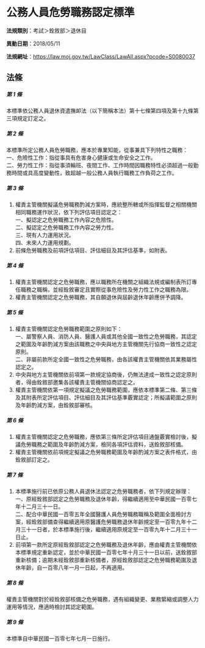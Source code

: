 # 公務人員危勞職務認定標準

**法規類別**：考試＞銓敘部＞退休目

**異動日期**：2018/05/11  

**法規網址**：https://law.moj.gov.tw/LawClass/LawAll.aspx?pcode=S0080037





## 法條
##### 第 1 條
本標準依公務人員退休資遣撫卹法（以下簡稱本法）第十七條第四項及第十九條第三項規定訂定之。

##### 第 2 條
本標準所定公務人員危勞職務，應本於專業知能，從事兼具下列特性之職務：  
一、危險性工作：指從事具有危害身心健康或生命安全之工作。  
二、勞力性工作：指從事須輪班、夜間工作、工作時間因職務特性必須超過一般勤務時間或具高度變動性，致超越一般公務人員執行職務工作負荷之工作。

##### 第 3 條
1. 權責主管機關擬議危勞職務酌減方案時，應統整所轄或所指揮監督之相關機關相同職務運作狀況，依下列評估項目認定之：  
一、擬認定之危勞職務工作內容之危險性。  
二、擬認定之危勞職務工作內容之勞力性。  
三、現有人力運用狀況。  
四、未來人力運用規劃。
1. 前條危勞職務及前項評估項目、評估細目及其評估基準，如附表。

##### 第 4 條
1. 權責主管機關認定之危勞職務，應以職務所在機關之組織法規或編制表所訂專任職務之職稱，並經銓敘審定且實際從事危險性及勞力性工作之職務為限。
1. 權責主管機關認定之危勞職務，其自願退休與屆齡退休年齡應併予調降。

##### 第 5 條
1. 權責主管機關認定危勞職務範圍之原則如下：  
一、屬警察人員、消防人員、醫護人員或其他全國一致性之危勞職務，其認定之範圍及年齡酌減方案由該職務之中央與地方主管機關先行協商一致性之認定原則。  
二、非屬前款所定全國一致性之危勞職務，由各該權責主管機關依其業務屬性認定之。
1. 中央與地方主管機關依前項第一款規定協商後，仍無法達成一致性之認定原則者，得由銓敘部邀集各該權責主管機關協商認定之。
1. 權責主管機關依第一項規定擬議之危勞職務範圍，應依本標準第二條、第三條及其附表所定評估項目、評估細目及其評估基準覈實認定；所擬議範圍之原則及年齡酌減方案，由銓敘部審核。

##### 第 6 條
1. 權責主管機關認定之危勞職務，應依第三條所定評估項目通盤覈實檢討後，擬議危勞職務之範圍及年齡酌減方案，檢同各項評估資料，送銓敘部核備。
1. 權責主管機關依前項規定擬議之危勞職務範圍及年齡酌減方案之表件格式，由銓敘部訂定之。

##### 第 7 條
1. 本標準施行前已依原公務人員退休法認定之危勞職務者，依下列規定辦理：  
一、原經銓敘部認定之危勞職務及退休年齡，得繼續適用至中華民國一百零七年十二月三十一日。  
二、配合中華民國一百零五年全國醫護人員危勞職務職稱及範圍全面檢討方案，經銓敘部備查得繼續適用原醫護危勞職務退休年齡規定至一百零九年十二月三十一日者，於本標準施行後，繼續適用原規定至一百零九年十二月三十一日止。
1. 前項第一款所定原經銓敘部認定之危勞職務及退休年齡，應由權責主管機關依本標準規定重新認定，並於中華民國一百零七年十月三十一日以前，送銓敘部重新核備；逾期未經銓敘部重新核備者，原經銓敘部認定之危勞職務範圍及退休年齡，自一百零八年一月一日起，不再適用。

##### 第 8 條
權責主管機關對於經銓敘部核備之危勞職務，遇有組織變更、業務緊縮或調整人力運用等情況，應適時檢討其認定範圍。

##### 第 9 條
本標準自中華民國一百零七年七月一日施行。


